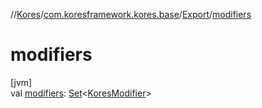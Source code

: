//[Kores](../../../index.md)/[com.koresframework.kores.base](../index.md)/[Export](index.md)/[modifiers](modifiers.md)

# modifiers

[jvm]\
val [modifiers](modifiers.md): [Set](https://kotlinlang.org/api/latest/jvm/stdlib/kotlin.collections/-set/index.html)<[KoresModifier](../-kores-modifier/index.md)>
